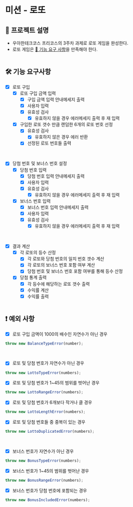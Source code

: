 # 미션 - 로또

## 📑 프로젝트 설명
- 우아한테크코스 프리코스의 3주차 과제로 로또 게임을 완성한다.
- 로또 게임은 [🚀 기능 요구 사항](../README.md#🚀-기능-요구-사항)을 만족해야 한다.
</br></br>

## 🛠️ 기능 요구사항
- [x] 로또 구입
  - [x] 로또 구입 금액 입력
    - [x] 구입 금액 입력 안내메세지 출력
    - [x] 사용자 입력
    - [x] 유효성 검사
      - [x] 유효하지 않을 경우 에러메세지 출력 후 재 입력
  - [x] 구입한 로또 갯수 만큼 랜덤한 6개의 로또 번호 선정
    - [x] 유효성 검사
      - [x] 유효하지 않은 경우 에러 반환
    - [x] 선정된 로또 번호들 출력
</br>

- [x] 당첨 번호 및 보너스 번호 설정
  - [x] 당첨 번호 입력
    - [x] 당첨 번호 입력 안내메세지 출력
    - [x] 사용자 입력
    - [x] 유효성 검사
      - [x] 유효하지 않을 경우 에러메세지 출력 후 재 입력
  - [x] 보너스 번호 입력
    - [x] 보너스 번호 입력 안내메세지 출력
    - [x] 사용자 입력
    - [x] 유효성 검사
      - [x] 유효하지 않을 경우 에러메세지 출력 후 재 입력
</br>

- [x] 결과 계산
  - [x] 각 로또의 등수 산정
    - [x] 각 로또와 당첨 번호의 일치 번호 갯수 계산
    - [x] 각 로또의 보너스 번호 포함 여부 계산
    - [x] 당첨 번호 및 보너스 번호 포함 여부를 통해 등수 산정
  - [x] 당첨 통계 출력
    - [x] 각 등수에 해당하는 로또 갯수 출력
    - [x] 수익률 계산
    - [x] 수익률 출력
</br></br>

## ❗️ 예외 사항
- [x] 로또 구입 금액이 1000의 배수인 자연수가 아닌 경우
```javascript
throw new BalanceTypeError(number);
```
</br>

- [x] 로또 및 당첨 번호가 자연수가 아닌 경우
```javascript
throw new LottoTypeError(numbers);
```
- [x] 로또 및 당첨 번호가 1~45의 범위를 벗어난 경우
```javascript
throw new LottoRangeError(numbers);
```
- [x] 로또 및 당첨 번호가 6개보다 작거나 클 경우
```javascript
throw new LottoLengthError(numbers);
```
- [x] 로또 및 당첨 번호들 중 중복이 있는 경우
```javascript
throw new LottoDuplicatedError(numbers);
```
</br>

- [x] 보너스 번호가 자연수가 아닌 경우
```javascript
throw new BonusTypeError(numbers);
```
- [x] 보너스 번호가 1~45의 범위를 벗어난 경우
```javascript
throw new BonusRangeError(numbers);
```
- [x] 보너스 번호가 당첨 번호에 포함되는 경우
```javascript
throw new BonusIncludedError(numbers);
```
</br></br>
